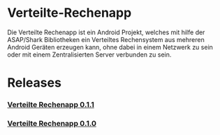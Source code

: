 # Verteilte-Rechenapp

Die Verteilte Rechenapp ist ein Android Projekt, welches mit hilfe der ASAP/Shark Bibliotheken
ein Verteiltes Rechensystem aus mehreren Android Geräten erzeugen kann, ohne dabei in einem Netzwerk
zu sein oder mit einem Zentralisierten Server verbunden zu sein.

# Releases

### [Verteilte Rechenapp 0.1.1](https://github.com/4l3xand3r/Verteilte-Rechenapp/releases/tag/v0.1.1)
### [Verteilte Rechenapp 0.1.0](https://github.com/4l3xand3r/Verteilte-Rechenapp/releases/tag/v0.1.0)

